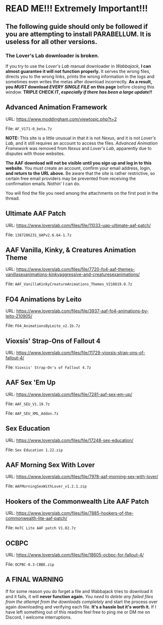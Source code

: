 # READ ME!!! Extremely Important!!!

## The following guide should only be followed if you are attempting to install **PARABELLUM.** It is useless for all other versions.

### The Lover's Lab downloader is broken.

If you try to use the _Lover's Lab_ manual downloader in _Wabbajack,_ **I can almost guarantee it will not function properly.** It serves the wrong files, directs you to the wrong links, prints the wrong information in the logs and sometimes even writes the metas after download incorrectly. **As a result, you _MUST_ download _EVERY SINGLE FILE_ on this page** before closing this window. **TRIPLE CHECK IT, _especially if there has been a large update!!_**

## Advanced Animation Framework

URL: https://www.moddingham.com/viewtopic.php?t=2

File: `AF_V171-0_beta.7z`

**NOTE:** This site is a little unusual in that it is not _Nexus_, and it is not _Lover's Lab_, and it still requires an account to access the files. _Advanced Animation Framework_ was removed from _Nexus_ and _Lover's Lab_, apparently due to disputes with those websites. 

**The AAF download will not be visible until you sign up and log in to this website.** You must create an account, confirm your email address, login, **and return to the URL above.** Be aware that the site is rather restrictive, so certain free email providers may be prevented from receiving the confirmation emails. Nothin' I can do.

You will find the file you need among the attachments on the first post in the thread.

## Ultimate AAF Patch

URL: https://www.loverslab.com/files/file/11033-uap-ultimate-aaf-patch/

File: `1387286231_UAPv2.6.64-1.7z`

## AAF Vanilla, Kinky, & Creatures Animation Theme

URL: https://www.loverslab.com/files/file/7720-fo4-aaf-themes-vanillasexanimations-kinkyaggressive-and-creaturesexanimations/

File: `AAF_VanillaKinkyCreatureAnimations_Themes_V210819.0.7z`

## FO4 Animations by Leito

URL: https://www.loverslab.com/files/file/3937-aaf-fo4-animations-by-leito-210905/

File: `FO4_AnimationsByLeito_v2.1b.7z`

## Vioxsis' Strap-Ons of Fallout 4

URL: https://www.loverslab.com/files/file/11729-vioxsis-strap-ons-of-fallout-4/

File: `Vioxsis' Strap-On's of Fallout 4.7z`

## AAF Sex 'Em Up

URL: https://www.loverslab.com/files/file/7281-aaf-sex-em-up/

File: `AAF_SEU_V1.19.7z`

File: `AAF_SEU_XML_Addon.7z`

## Sex Education

URL: https://www.loverslab.com/files/file/17248-sex-education/

File: `Sex Education 1.22.zip`

## AAF Morning Sex With Lover

URL: https://www.loverslab.com/files/file/7978-aaf-morning-sex-with-lover/

File: `AAFMorningSexWithLover_v1.2.1.zip`

## Hookers of the Commonwealth Lite AAF Patch

URL: https://www.loverslab.com/files/file/7885-hookers-of-the-commonwealth-lite-aaf-patch/

File: `HoTC Lite AAF patch V1.02.7z`

## OCBPC

URL: https://www.loverslab.com/files/file/18605-ocbpc-for-fallout-4/

File: `OCPBC-0.3-CBBE.zip`

## A FINAL WARNING

If for some reason you do forget a file and Wabbajack tries to download it and it fails, it will **never function again.** _You need to delete any failed files from the attempt from the downloads completely_ and start the process over again downloading and verifying each file. **It's a hassle but it's worth it.** If I have left something out of this readme feel free to ping me or DM me on Discord, I welcome interruptions.
